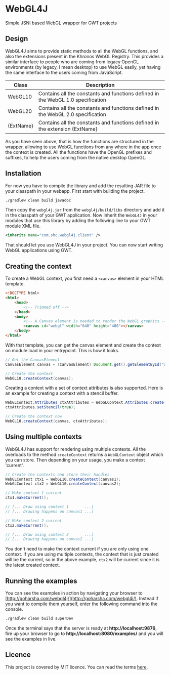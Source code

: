 # WebGL4J

Simple JSNI based WebGL wrapper for GWT projects

## Design

WebGL4J aims to provide static methods to all the WebGL functions, and also the extensions present in the Khronos WebGL Registry. This provides a similar interface to people who are coming from legacy OpenGL environments (by legacy, I mean desktop) to use WebGL easily, yet having the same interface to the users coming from JavaScript.

| Class     | Description                                                                     |
|-----------|---------------------------------------------------------------------------------|
| WebGL10   | Contains all the constants and functions defined in the WebGL 1.0 specification |
| WebGL20   | Contains all the constants and functions defined in the WebGL 2.0 specification |
| {ExtName} | Contains all the constants and functions defined in the extension {ExtName}     |

As you have seen above, that is how the functions are structured in the wrapper, allowing to use WebGL functions from any where in the app once the context is created. All the functions have the OpenGL prefixes and suffixes, to help the users coming from the native desktop OpenGL.

## Installation

For now you have to compile the library and add the resulting JAR file to your classpath in your webapp. First start with building the project.

```bash
./gradlew clean build javadoc
```

Then copy the `webgl4j.jar` from the `webgl4j/build/libs` directory and add it in the classpath of your GWT application. Now inherit the `WebGL4J` in your modules that use this library by adding the following line to your GWT module XML file.

```xml
<inherits name="com.shc.webgl4j.client" />
```

That should let you use WebGL4J in your project. You can now start writing WebGL applications using GWT.

## Creating the context

To create a WebGL context, you first need a `<canvas>` element in your HTML template.

```html
<!DOCTYPE html>
<html>
    <head>
        <!-- Trimmed off -->
    </head>
    <body>
        <!-- A Canvas element is needed to render the WebGL graphics -->
        <canvas id="webgl" width="640" height="480"></canvas>
    </body>
</html>
```

With that template, you can get the canvas element and create the context on module load in your entrypoint. This is how it looks.

```java
// Get the CanvasElement
CanvasElement canvas = (CanvasElement) Document.get().getElementById("webgl");

// Create the context
WebGL10.createContext(canvas);
```

Creating a context with a set of context attributes is also supported. Here is an example for creating a context with a stencil buffer.

```java
WebGLContext.Attributes ctxAttributes = WebGLContext.Attributes.create();
ctxAttributes.setStencil(true);

// Create the context now
WebGL10.createContext(canvas, ctxAttributes);
```

## Using multiple contexts

WebGL4J has support for rendering using multiple contexts. All the overloads to the method `createContext` returns a `WebGLContext` object which you can store. Then depending on your usage, you make a context 'current'.

```java
// Create the contexts and store their handles
WebGLContext ctx1 = WebGL10.createContext(canvas1);
WebGLContext ctx2 = WebGL10.createContext(canvas2);

// Make context 1 current
ctx1.makeCurrent();

// [... Draw using context 1       ...]
// [... Drawing happens on canvas1 ...]

// Make context 2 current
ctx2.makeCurrent();

// [... Draw using context 2       ...]
// [... Drawing happens on canvas2 ...]
```

You don't need to make the context current if you are only using one context. If you are using multiple contexts, the context that is just created will be the current, so in the above example, `ctx2` will be current since it is the latest created context.

## Running the examples

You can see the examples in action by navigating your browser to [http://goharsha.com/webgl4j/](http://goharsha.com/webgl4j/). Instead if you want to compile them yourself, enter the following command into the console.

```bash
./gradlew clean build superDev
```

Once the terminal says that the server is ready at **http://localhost:9876**, fire up your browser to go to **http://localhost:8080/examples/** and you will see the examples in live.

## Licence

This project is covered by MIT licence. You can read the terms [here](http://opensource.org/licenses/MIT).